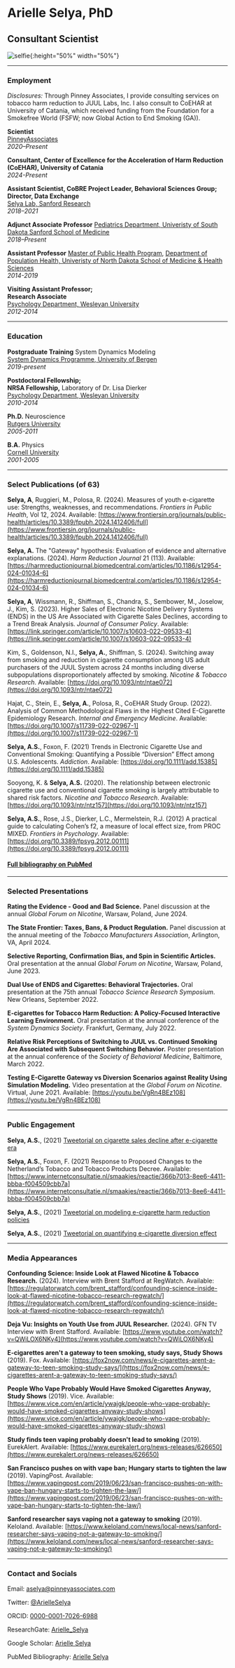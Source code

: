 # Arielle Selya, PhD
## Consultant Scientist


![selfie](https://raw.githubusercontent.com/ArielleSelya/ArielleSelya.github.io/main/PA_Headshot_round_2.jpg){:height="50%" width="50%"}


_____________________________


### Employment

*Disclosures:* Through Pinney Associates, I provide consulting services on tobacco harm reduction to JUUL Labs, Inc. I also consult to CoEHAR at University of Catania, which received funding from the Foundation for a Smokefree World (FSFW; now Global Action to End Smoking (GA)).

**Scientist** \
[PinneyAssociates](https://www.pinneyassociates.com/team/arielle-selya-phd/) \
*2020–Present*


**Consultant, Center of Excellence for the Acceleration of Harm Reduction (CoEHAR), University of Catania**  \
*2024-Present*


**Assistant Scientist, CoBRE Project Leader, Behavioral Sciences Group;** \
**Director, Data Exchange** \
[Selya Lab, Sanford Research](https://research.sanfordhealth.org/researchers-and-labs/selya-lab) \
*2018–2021*


**Adjunct Associate Professor** 
[Pediatrics Department, Univeristy of South Dakota Sanford School of Medicine](https://www.usd.edu/medicine/pediatrics) \
*2018–Present*


**Assistant Professor** 
[Master of Public Health Program](https://und.edu/programs/public-health-mph/), [Department of Population Health, Univeristy of North Dakota School of Medicine & Health Sciences](https://med.und.edu/population-health/index.html) \
*2014-2019*


**Visiting Assistant Professor;** \
**Research Associate** \
[Psychology Department, Wesleyan University](https://www.wesleyan.edu/psyc/) \
*2012-2014*



_____________________________
### Education

**Postgraduate Training** System Dynamics Modeling \
[System Dynamics Programme, University of Bergen](https://www.uib.no/en/studies/MASV-SYSDY/) \
*2019-present*


**Postdoctoral Fellowship;** \
**NRSA Fellowship,** Laboratory of Dr. Lisa Dierker \
[Psychology Department, Wesleyan University](https://www.wesleyan.edu/psyc/) \
*2010-2014*


**Ph.D.** Neuroscience \
[Rutgers University](https://sasn.rutgers.edu/research/centers-institutes/center-molecular-and-behavioral-neuroscience-cmbn) \
*2005-2011*


**B.A.** Physics \
[Cornell University](https://physics.cornell.edu/) \
*2001-2005*


_____________________________


### Select Publications (of 63)

**Selya, A**, Ruggieri, M., Polosa, R. (2024). Measures of youth e-cigarette use: Strengths, weaknesses, and recommendations. *Frontiers in Public Health*, Vol 12, 2024. Available: [https://www.frontiersin.org/journals/public-health/articles/10.3389/fpubh.2024.1412406/full](https://www.frontiersin.org/journals/public-health/articles/10.3389/fpubh.2024.1412406/full)


**Selya, A.** The "Gateway" hypothesis: Evaluation of evidence and alternative explanations. (2024). *Harm Reduction Journal* 21 (113). Available: [https://harmreductionjournal.biomedcentral.com/articles/10.1186/s12954-024-01034-6](https://harmreductionjournal.biomedcentral.com/articles/10.1186/s12954-024-01034-6)


**Selya, A**, Wissmann, R., Shiffman, S., Chandra, S., Sembower, M., Joselow, J., Kim, S. (2023). Higher Sales of Electronic Nicotine Delivery Systems (ENDS) in the US Are Associated with Cigarette Sales Declines, according to a Trend Break Analysis. *Journal of Consumer Policy*. Available: [https://link.springer.com/article/10.1007/s10603-022-09533-4](https://link.springer.com/article/10.1007/s10603-022-09533-4)


Kim, S., Goldenson, N.I., **Selya, A.**, Shiffman, S. (2024). Switching away from smoking and reduction in cigarette consumption among US adult purchasers of the JUUL System across 24 months including diverse subpopulations disproportionately affected by smoking. *Nicotine & Tobacco Research*. Available: [https://doi.org/10.1093/ntr/ntae072](https://doi.org/10.1093/ntr/ntae072)


Hajat, C., Stein, E., **Selya, A.**, Polosa, R., CoEHAR Study Group. (2022). Analysis of Common Methodological Flaws in the Highest Cited E-Cigarette Epidemiology Research. *Internal and Emergency Medicine*. Available: [https://doi.org/10.1007/s11739-022-02967-1](https://doi.org/10.1007/s11739-022-02967-1)


**Selya, A.S.**, Foxon, F. (2021) Trends in Electronic Cigarette Use and Conventional Smoking: Quantifying a Possible “Diversion” Effect among U.S. Adolescents. *Addiction*. Available: [https://doi.org/10.1111/add.15385](https://doi.org/10.1111/add.15385)


Sooyong, K. & **Selya, A.S.** (2020). The relationship between electronic cigarette use and conventional cigarette smoking is largely attributable to shared risk factors. *Nicotine and Tobacco Research*. Available: [https://doi.org/10.1093/ntr/ntz157](https://doi.org/10.1093/ntr/ntz157)


**Selya, A.S.**, Rose, J.S., Dierker, L.C., Mermelstein, R.J. (2012) A practical guide to calculating Cohen’s f2, a measure of local effect size, from PROC MIXED. *Frontiers in Psychology*. Available: [https://doi.org/10.3389/fpsyg.2012.00111](https://doi.org/10.3389/fpsyg.2012.00111)


#### [Full bibliography on PubMed](https://www.ncbi.nlm.nih.gov/myncbi/1zSOqjy9YEv5E/bibliography/public/)


_____________________________

### Selected Presentations

**Rating the Evidence - Good and Bad Science.** Panel discussion at the annual *Global Forum on Nicotine*, Warsaw, Poland, June 2024.


**The State Frontier: Taxes, Bans, & Product Regulation.** Panel discussion at the annual meeting of the *Tobacco Manufacturers Association*, Arlington, VA, April 2024.


**Selective Reporting, Confirmation Bias, and Spin in Scientific Articles.** Oral presentation at the annual *Global Forum on Nicotine*, Warsaw, Poland, June 2023.


**Dual Use of ENDS and Cigarettes: Behavioral Trajectories.** Oral presentation at the 75th annual *Tobacco Science Research Symposium*. New Orleans, September 2022.


**E-cigarettes for Tobacco Harm Reduction: A Policy-Focused Interactive Learning Environment.** Oral presentation at the annual conference of the *System Dynamics Society*. Frankfurt, Germany, July 2022.


**Relative Risk Perceptions of Switching to JUUL vs. Continued Smoking Are Associated with Subsequent Switching Behavior.** Poster presentation at the annual conference of the *Society of Behavioral Medicine*, Baltimore, March 2022.


**Testing E-Cigarette Gateway vs Diversion Scenarios against Reality Using Simulation Modeling.** Video presentation at the *Global Forum on Nicotine*. Virtual, June 2021. Available: [https://youtu.be/VgRn4BEz108](https://youtu.be/VgRn4BEz108)

_____________________________

### Public Engagement

**Selya, A.S.**, (2021) [Tweetorial on cigarette sales decline after e-cigarette era](https://twitter.com/ArielleSelya/status/1585706514244780032)

**Selya, A.S.**, Foxon, F. (2021) Response to Proposed Changes to the Netherland’s Tobacco and Tobacco Products Decree. Available: [https://www.internetconsultatie.nl/smaakjes/reactie/366b7013-8ee6-4411-bbba-f004509cbb7a](https://www.internetconsultatie.nl/smaakjes/reactie/366b7013-8ee6-4411-bbba-f004509cbb7a)

**Selya, A.S.**, (2021) [Tweetorial on modeling e-cigarette harm reduction policies](https://twitter.com/ArielleSelya/status/1374701699777060864) 

**Selya, A.S.**, (2021) [Tweetorial on quantifying e-cigarette diversion effect](https://twitter.com/ArielleSelya/status/1346481055608422401)

_____________________________


### Media Appearances

**Confounding Science: Inside Look at Flawed Nicotine & Tobacco Research.** (2024). Interview with Brent Stafford at RegWatch. Available: [https://regulatorwatch.com/brent_stafford/confounding-science-inside-look-at-flawed-nicotine-tobacco-research-regwatch/](https://regulatorwatch.com/brent_stafford/confounding-science-inside-look-at-flawed-nicotine-tobacco-research-regwatch/)


**Deja Vu: Insights on Youth Use from JUUL Researcher.** (2024). GFN TV Interview with Brent Stafford. Available: [https://www.youtube.com/watch?v=QWiLOX6NKy4](https://www.youtube.com/watch?v=QWiLOX6NKy4)


**E-cigarettes aren't a gateway to teen smoking, study says, Study Shows** (2019). Fox. Available: [https://fox2now.com/news/e-cigarettes-arent-a-gateway-to-teen-smoking-study-says/](https://fox2now.com/news/e-cigarettes-arent-a-gateway-to-teen-smoking-study-says/)


**People Who Vape Probably Would Have Smoked Cigarettes Anyway, Study Shows** (2019). Vice. Available: [https://www.vice.com/en/article/ywajgk/people-who-vape-probably-would-have-smoked-cigarettes-anyway-study-shows](https://www.vice.com/en/article/ywajgk/people-who-vape-probably-would-have-smoked-cigarettes-anyway-study-shows)


**Study finds teen vaping probably doesn't lead to smoking** (2019). EurekAlert. Available: [https://www.eurekalert.org/news-releases/626650](https://www.eurekalert.org/news-releases/626650)


**San Francisco pushes on with vape ban; Hungary starts to tighten the law** (2019). VapingPost. Available: [https://www.vapingpost.com/2019/06/23/san-francisco-pushes-on-with-vape-ban-hungary-starts-to-tighten-the-law/](https://www.vapingpost.com/2019/06/23/san-francisco-pushes-on-with-vape-ban-hungary-starts-to-tighten-the-law/)


**Sanford researcher says vaping not a gateway to smoking** (2019). Keloland. Available: [https://www.keloland.com/news/local-news/sanford-researcher-says-vaping-not-a-gateway-to-smoking/](https://www.keloland.com/news/local-news/sanford-researcher-says-vaping-not-a-gateway-to-smoking/)


_____________________________


### Contact and Socials

Email: aselya@pinneyassociates.com


Twitter: [@ArielleSelya](https://twitter.com/ArielleSelya)


ORCID: [0000-0001-7026-6988](https://orcid.org/0000-0001-7026-6988)


ResearchGate: [Arielle_Selya](https://www.researchgate.net/profile/Arielle-Selya)


Google Scholar: [Arielle Selya](https://scholar.google.com/citations?hl=en&user=dP1kl0IAAAAJ)


PubMed Bibliography: [Arielle Selya](https://www.ncbi.nlm.nih.gov/myncbi/1zSOqjy9YEv5E/bibliography/public/)

